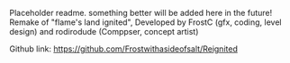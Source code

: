 Placeholder readme. something better will be added here in the future!
Remake of "flame's land ignited", Developed by FrostC (gfx, coding, level design) and rodirodude (Comppser, concept artist)

Github link: https://github.com/Frostwithasideofsalt/Reignited
